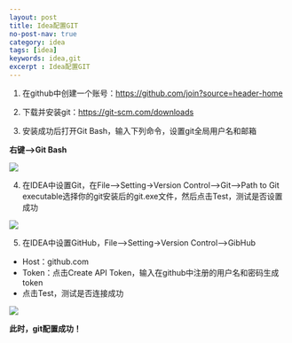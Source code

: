 ```yaml
---
layout: post
title: Idea配置GIT
no-post-nav: true
category: idea
tags: [idea]
keywords: idea,git
excerpt : Idea配置GIT
---
```

1. 在github中创建一个账号：https://github.com/join?source=header-home

2. 下载并安装git：https://git-scm.com/downloads

3. 安装成功后打开Git Bash，输入下列命令，设置git全局用户名和邮箱

**右键-->Git Bash**

![](https://luopengfei3000.github.io/assets/images/2019/article/2019-03-15-idea-git/01.png)

4. 在IDEA中设置Git，在File-->Setting->Version Control-->Git-->Path to Git executable选择你的git安装后的git.exe文件，然后点击Test，测试是否设置成功

![](https://luopengfei3000.github.io/assets/images/2019/article/2019-03-15-idea-git/02.png)

5. 在IDEA中设置GitHub，File-->Setting->Version Control-->GibHub
- Host：github.com
- Token：点击Create API Token，输入在github中注册的用户名和密码生成token
- 点击Test，测试是否连接成功

![](https://luopengfei3000.github.io/assets/images/2019/article/2019-03-15-idea-git/03.png)

<strong>此时，git配置成功！</strong>